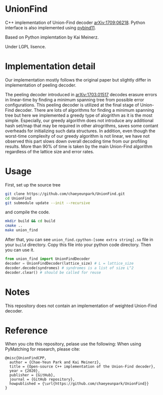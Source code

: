 # UnionFind
C++ implementation of Union-Find decoder [arXiv:1709:06218](https://arxiv.org/abs/1709.06218). 
Python interface is also implemented using [pybind11](https://github.com/pybind/pybind11). 

Based on Python implemtation by Kai Meinerz.

Under LGPL lisence. 


# Implementation detail
Our implementation mostly follows the original paper but slightly differ in implementation of peeling decoder. 

The peeling decoder introduced in [arXiv:1703.01517](https://arxiv.org/abs/1703.01517) decodes erasure errors in linear-time by finding a minimum spanning tree from possible error configurations. This peeling decoder is utilized at the final stage of Union-Find decoder. 
There are lots of algorithms for finding a minimum spanning tree but here we implemented a greedy type of alogrithm as it is the most simple. 
Especially, our greedy algorithm does not introduce any additional hash set/map that may be required in other alrogrithms, saves some contant overheads for initializing such data structures.
In addition, even though the worst-time complexity of our greedy algorithm is not linear, we have not observed this part slows down overall decoding time from our profiling results. More than 90% of time is taken by the main Union-Find algorithm regardless of the lattice size and error rates.

# Usage
First, set up the source tree
```bash
git clone https://github.com/chaeyeunpark/UnionFind.git
cd UnionFind
git submodule update --init --recursive
```

and compile the code.
```bash
mkdir build && cd build
cmake ..
make union_find
```

After that, you can see `union_find.cpython-[some extra string].so` file in your `build` directory. Copy this file into your python code directory. Then you can use it.
```python
from union_find import UnionFindDecoder
decoder = UnionFindDecoder(lattice_size) # L = lattice_size
decoder.decode(syndromes) # syndromes is a list of size L^2
decoder.clear() # should be called for reuse
```

# Notes
This repository does not contain an implementation of weighted Union-Find decoder. 

# Reference
When you cite this repository, pelase use the following:
When using PyMatching for research, please cite:
```
@misc{UnionFindCPP,
  author = {Chae-Yeun Park and Kai Meinerz},
  title = {Open-source C++ implementation of the Union-Find decoder},
  year = {2020},
  publisher = {GitHub},
  journal = {GitHub repository},
  howpublished = {\url{https://github.com/chaeyeunpark/UnionFind}}
}
